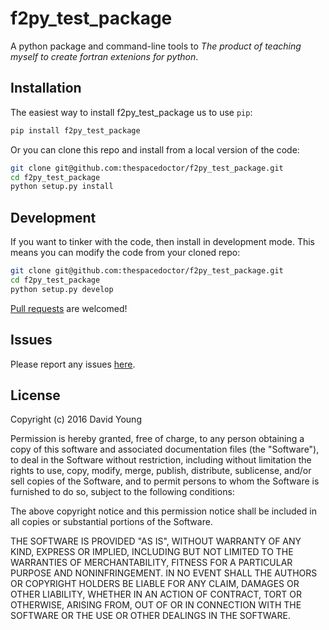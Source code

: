 # f2py_test_package

A python package and command-line tools to *The product of teaching myself to create fortran extenions for python*.

## Installation

The easiest way to install f2py_test_package us to use `pip`:

```bash
pip install f2py_test_package
```

Or you can clone this repo and install from a local version of the code:

```bash
git clone git@github.com:thespacedoctor/f2py_test_package.git
cd f2py_test_package
python setup.py install
```

## Development

If you want to tinker with the code, then install in development mode. This means you can modify the code from your cloned repo:

```bash
git clone git@github.com:thespacedoctor/f2py_test_package.git
cd f2py_test_package
python setup.py develop
```

[Pull requests](https://github.com/thespacedoctor/f2py_test_package/pulls) are welcomed!

## Issues

Please report any issues [here](https://github.com/thespacedoctor/f2py_test_package/issues).

## License

Copyright (c) 2016 David Young

Permission is hereby granted, free of charge, to any person obtaining a copy of this software and associated documentation files (the "Software"), to deal in the Software without restriction, including without limitation the rights to use, copy, modify, merge, publish, distribute, sublicense, and/or sell copies of the Software, and to permit persons to whom the Software is furnished to do so, subject to the following conditions:

The above copyright notice and this permission notice shall be included in all copies or substantial portions of the Software.

THE SOFTWARE IS PROVIDED "AS IS", WITHOUT WARRANTY OF ANY KIND, EXPRESS OR IMPLIED, INCLUDING BUT NOT LIMITED TO THE WARRANTIES OF MERCHANTABILITY, FITNESS FOR A PARTICULAR PURPOSE AND NONINFRINGEMENT. IN NO EVENT SHALL THE AUTHORS OR COPYRIGHT HOLDERS BE LIABLE FOR ANY CLAIM, DAMAGES OR OTHER LIABILITY, WHETHER IN AN ACTION OF CONTRACT, TORT OR OTHERWISE, ARISING FROM, OUT OF OR IN CONNECTION WITH THE SOFTWARE OR THE USE OR OTHER DEALINGS IN THE SOFTWARE.





